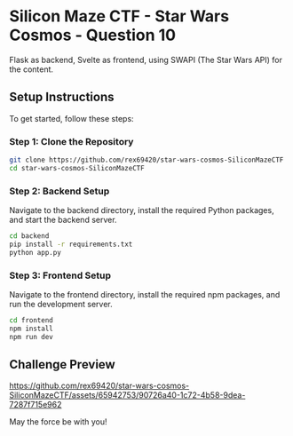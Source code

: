 # Silicon Maze CTF - Star Wars Cosmos - Question 10

Flask as backend, Svelte as frontend, using SWAPI (The Star Wars API) for the content.

## Setup Instructions

To get started, follow these steps:

### Step 1: Clone the Repository

```bash
git clone https://github.com/rex69420/star-wars-cosmos-SiliconMazeCTF
cd star-wars-cosmos-SiliconMazeCTF
```

### Step 2: Backend Setup

Navigate to the backend directory, install the required Python packages, and start the backend server.

```bash
cd backend
pip install -r requirements.txt
python app.py
```

### Step 3: Frontend Setup

Navigate to the frontend directory, install the required npm packages, and run the development server.

```bash
cd frontend
npm install
npm run dev
```

## Challenge Preview
https://github.com/rex69420/star-wars-cosmos-SiliconMazeCTF/assets/65942753/90726a40-1c72-4b58-9dea-7287f715e962



May the force be with you!
